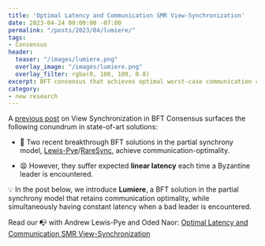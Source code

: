 ```yaml
---
title: 'Optimal Latency and Communication SMR View-Synchronization'
date: 2023-04-24 00:00:00 -07:00
permalink: "/posts/2023/04/lumiere/"
tags:
- Consensus
header:
  teaser: "/images/lumiere.png"
  overlay_image: "/images/lumiere.png"
  overlay_filter: rgba(0, 100, 100, 0.8)
excerpt: BFT consensus that achieves optimal worst-case communication complexity (quadratic) with constant expected latency
category:
- new research
---
```


A [previous post](https://malkhi.com/posts/2022/11/pacemakers/) on View Synchronization in BFT Consensus surfaces the following conundrum in state-of-art solutions:

* 🙇 Two recent breakthrough BFT solutions in the partial synchrony model, [Lewis-Pye](https://arxiv.org/pdf/2201.01107.pdf)/[RareSync](https://arxiv.org/pdf/2208.09262.pdf), achieve communication-optimality.

* 😩 However, they suffer expected **linear latency** each time a Byzantine leader is encountered.

💡 In the post below, we introduce **Lumiere**, a BFT solution in the partial synchrony model that retains communication optimality, while simultaneously having constant latency when a bad leader is encountered.

Read our 📭 with Andrew Lewis-Pye and Oded Naor:
[Optimal Latency and Communication SMR View-Synchronization](https://blog.chain.link/optimal-latency-and-communication-smr-view-synchronization/)




